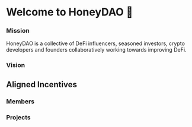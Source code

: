 # Welcome to HoneyDAO 🍯

### Mission

HoneyDAO is a collective of DeFi influencers, seasoned investors, crypto developers and founders collaboratively working towards improving DeFi. 

### Vision



## Aligned Incentives

### Members



### Projects









